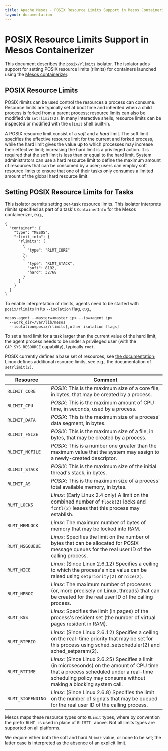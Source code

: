 ```yaml
---
title: Apache Mesos - POSIX Resource Limits Support in Mesos Containerizer
layout: documentation
---
```


# POSIX Resource Limits Support in Mesos Containerizer

This document describes the `posix/rlimits` isolator. The isolator adds support
for setting POSIX resource limits (rlimits) for containers launched using the
[Mesos containerizer](mesos-containerizer.md).


## POSIX Resource Limits

POSIX rlimits can be used control the resources a process can consume. Resource
limits are typically set at boot time and inherited when a child process is
forked from a parent process; resource limits can also be modified via
`setrlimit(2)`. In many interactive shells, resource limits can be inspected or
modified with the `ulimit` shell built-in.

A POSIX resource limit consist of a _soft_ and a _hard_ limit. The soft limit
specifies the effective resource limit for the current and forked process, while
the hard limit gives the value up to which processes may increase their
effective limit; increasing the hard limit is a privileged action. It is
required that the soft limit is less than or equal to the hard limit.
System administrators can use a hard resource limit to define the maximum amount
of resources that can be consumed by a user; users can employ soft resource
limits to ensure that one of their tasks only consumes a limited amount of the
global hard resource limit.


## Setting POSIX Resource Limits for Tasks

This isolator permits setting per-task resource limits. This isolator interprets
rlimits specified as part of a task's `ContainerInfo` for the Mesos
containerizer, e.g.,

~~~{.json}
{
  "container": {
    "type": "MESOS",
    "rlimit_info": {
      "rlimits": [
        {
          "type": "RLMT_CORE"
        },
        {
          "type": "RLMT_STACK",
          "soft": 8192,
          "hard": 32768
        }
      ]
    }
  }
}
~~~

To enable interpretation of rlimits, agents need to
be started with `posix/rlimits` in its `--isolation` flag, e.g.,

~~~{.console}
mesos-agent --master=<master ip> --ip=<agent ip>
  --work_dir=/var/lib/mesos
  --isolation=posix/rlimits[,other isolation flags]
~~~

To set a hard limit for a task larger than the current value of the hard limit,
the agent process needs to be under a privileged user (with the
`CAP_SYS_RESOURCE` capability), typically `root`.

POSIX currently defines a base set of resources, see
[the documentation](http://pubs.opengroup.org/onlinepubs/009695399/functions/getrlimit.html);
Linux defines additional resource limits, see e.g., the documentation of
`setrlimit(2)`.

<table class="table table-striped">
  <thead>
    <tr>
      <th>Resource</th>
      <th>Comment</th>
    </tr>
  </thead>
  <tbody>
    <tr>
      <td><code>RLIMIT_CORE</code></td>
      <td><em>POSIX</em>: This is the maximum size of a core file, in bytes, that may be created by a process.</td>
    </tr>
    <tr>
      <td><code>RLIMIT_CPU</code></td>
      <td><em>POSIX</em>: This is the maximum amount of CPU time, in seconds, used by a process.</td>
    </tr>
    <tr>
      <td><code>RLIMIT_DATA</code></td>
      <td><em>POSIX</em>: This is the maximum size of a process' data segment, in bytes.</td>
    </tr>
    <tr>
      <td><code>RLIMIT_FSIZE</code></td>
      <td><em>POSIX</em>: This is the maximum size of a file, in bytes, that may be created by a process.</td>
    </tr>
    <tr>
      <td><code>RLIMIT_NOFILE</code></td>
      <td><em>POSIX</em>: This is a number one greater than the maximum value that the system may assign to a newly-created descriptor.</td>
    </tr>
    <tr>
      <td><code>RLIMIT_STACK</code></td>
      <td><em>POSIX</em>: This is the maximum size of the initial thread's stack, in bytes.</td>
    </tr>
    <tr>
      <td><code>RLIMIT_AS</code></td>
      <td><em>POSIX</em>: This is the maximum size of a process' total available memory, in bytes.</td>
    </tr>
    <tr>
      <td><code>RLMT_LOCKS</code></td>
      <td><em>Linux</em>: (Early Linux 2.4 only) A limit on the combined number of <code>flock(2)</code> locks and <code>fcntl(2)</code> leases that this process may establish.</td>
    </tr>
    <tr>
      <td><code>RLMT_MEMLOCK</code></td>
      <td><em>Linux</em>: The maximum number of bytes of memory that may be locked into RAM.</td>
    </tr>
    <tr>
      <td><code>RLMT_MSGQUEUE</code></td>
      <td><em>Linux</em>: Specifies the limit on the number of bytes that can be allocated for POSIX message queues for the real user ID of the calling process.</td>
    </tr>
    <tr>
      <td><code>RLMT_NICE</code></td>
      <td><em>Linux</em>: (Since Linux 2.6.12) Specifies a ceiling to which the process's nice value can be raised using <code>setpriority(2)</code> or <code>nice(2)</code>.</td>
    </tr>
    <tr>
      <td><code>RLMT_NPROC</code></td>
      <td><em>Linux</em>: The maximum number of processes (or, more precisely on Linux, threads) that can be created for the real user ID of the calling process.</td>
    </tr>
    <tr>
      <td><code>RLMT_RSS</code></td>
      <td><em>Linux</em>: Specifies the limit (in pages) of the process's resident set (the number of virtual pages resident in RAM).</td>
    </tr>
    <tr>
      <td><code>RLMT_RTPRIO</code></td>
      <td><em>Linux</em>: (Since Linux 2.6.12) Specifies a ceiling on the real-time priority that may be set for this process using sched_setscheduler(2) and sched_setparam(2).</td>
    </tr>
    <tr>
      <td><code>RLMT_RTTIME</code></td>
      <td><em>Linux</em>: (Since Linux 2.6.25) Specifies a limit (in microseconds) on the amount of CPU time that a process scheduled under a real-time scheduling policy may consume without making a blocking system call.</td>
    </tr>
    <tr>
      <td><code>RLMT_SIGPENDING</code></td>
      <td><em>Linux</em>: (Since Linux 2.6.8) Specifies the limit on the number of signals that may be queued for the real user ID of the calling process.</td>
    </tr>
  </tbody>
</table>

Mesos maps these resource types onto `RLimit` types, where by convention the
prefix `RLMT_` is used in place of `RLIMIT_` above. Not all limits types are
supported on all platforms.

We require either both the soft and hard `RLimit` value, or none to be
set; the latter case is interpreted as the absence of an explicit limit.

